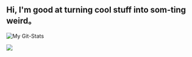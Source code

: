 ## Hi, I'm good at turning cool stuff into som-ting weird。

![My Git-Stats](https://github-readme-stats.vercel.app/api?username=xzadikdev&show_icons=true&theme=synthwave)

<img src="https://i.imgur.com/YWCgQnR.png" size= 75%>

